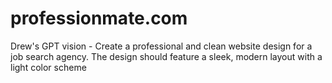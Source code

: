 # professionmate.com
Drew's GPT vision - Create a professional and clean website design for a job search agency. The design should feature a sleek, modern layout with a light color scheme
